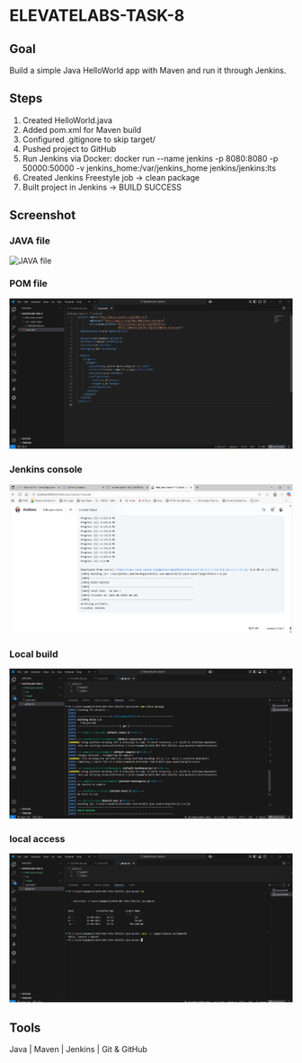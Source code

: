 # ELEVATELABS-TASK-8

## Goal
Build a simple Java HelloWorld app with Maven and run it through Jenkins.


## Steps
1. Created HelloWorld.java 
2. Added pom.xml for Maven build  
3. Configured .gitignore to skip target/  
4. Pushed project to GitHub 
5. Run Jenkins via Docker: docker run --name jenkins -p 8080:8080 -p 50000:50000 -v jenkins_home:/var/jenkins_home jenkins/jenkins:lts   
6. Created Jenkins Freestyle job → clean package
7. Built project in Jenkins → BUILD SUCCESS


## Screenshot

### JAVA file
![JAVA file](screeshots/JAVAfile.png)

### POM file
![POM file](screenshots/POMfile.png)

### Jenkins console
![Jenkins Build Success](screenshots/jenkinsconsole.png)

### Local build
![Locally Build](screenshots/locallybuild.png)

### local access
![Locally accessed](screenshots/locallyaccessed.png)


## Tools
Java | Maven | Jenkins | Git & GitHub

